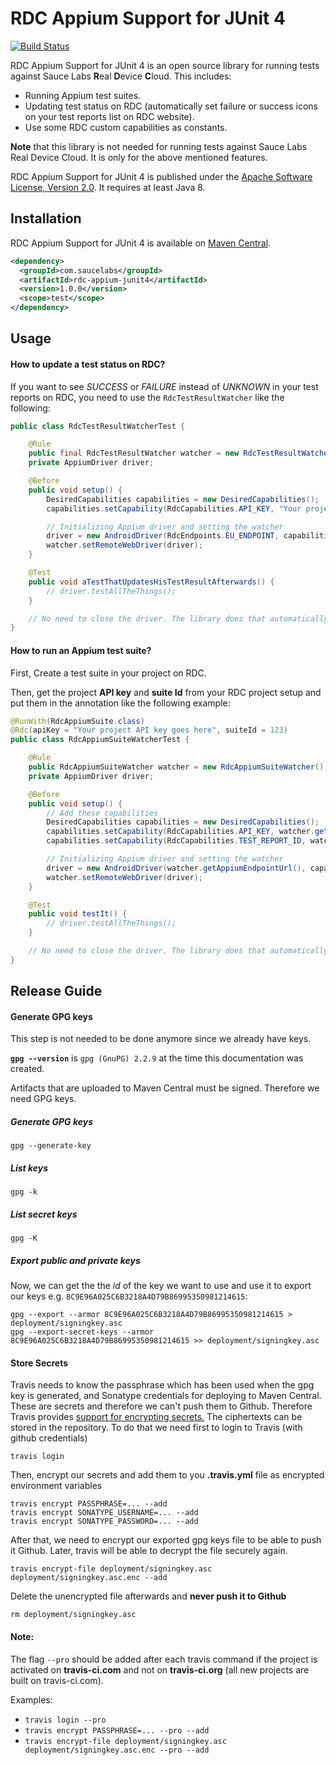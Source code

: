 # RDC Appium Support for JUnit 4

[![Build Status](https://travis-ci.org/saucelabs/rdc-appium-junit4.svg?branch=master)](https://travis-ci.org/saucelabs/rdc-appium-junit4)

RDC Appium Support for JUnit 4 is an open source library for running tests against Sauce Labs **R**eal **D**evice **C**loud. This includes:

* Running Appium test suites.
* Updating test status on RDC (automatically set failure or success icons on your test reports list on RDC website).
* Use some RDC custom capabilities as constants.

**Note** that this library is not needed for running tests against Sauce Labs Real Device Cloud. It is only for the above mentioned features.

RDC Appium Support for JUnit 4 is published under the
[Apache Software License, Version 2.0](http://www.apache.org/licenses/LICENSE-2.0).
It requires at least Java 8.

## Installation

RDC Appium Support for JUnit 4 is available on
[Maven Central](https://search.maven.org/search?q=g:com.saucelabs%20AND%20a:rdc-appium-junit4).

```xml
<dependency>
  <groupId>com.saucelabs</groupId>
  <artifactId>rdc-appium-junit4</artifactId>
  <version>1.0.0</version>
  <scope>test</scope>
</dependency>
```


## Usage

#### How to update a test status on RDC?
If you want to see *SUCCESS* or *FAILURE* instead of *UNKNOWN* in your test reports on RDC, you need to use the `RdcTestResultWatcher` like the following:
```java
public class RdcTestResultWatcherTest {

	@Rule
	public final RdcTestResultWatcher watcher = new RdcTestResultWatcher();
	private AppiumDriver driver;

	@Before
	public void setup() {
		DesiredCapabilities capabilities = new DesiredCapabilities();
		capabilities.setCapability(RdcCapabilities.API_KEY, "Your project API key");

		// Initializing Appium driver and setting the watcher
		driver = new AndroidDriver(RdcEndpoints.EU_ENDPOINT, capabilities);
		watcher.setRemoteWebDriver(driver);
	}

	@Test
	public void aTestThatUpdatesHisTestResultAfterwards() {
		// driver.testAllTheThings();
	}

	// No need to close the driver. The library does that automatically.
}
```

#### How to run an Appium test suite?
First, Create a test suite in your project on RDC.

Then, get the project **API key** and **suite Id** from your RDC project setup and put them in the annotation like the following example:

```java
@RunWith(RdcAppiumSuite.class)
@Rdc(apiKey = "Your project API key goes here", suiteId = 123)
public class RdcAppiumSuiteWatcherTest {

	@Rule
	public RdcAppiumSuiteWatcher watcher = new RdcAppiumSuiteWatcher();
	private AppiumDriver driver;

	@Before
	public void setup() {
		// Add these capabilities
		DesiredCapabilities capabilities = new DesiredCapabilities();
		capabilities.setCapability(RdcCapabilities.API_KEY, watcher.getApiKey());
		capabilities.setCapability(RdcCapabilities.TEST_REPORT_ID, watcher.getTestReportId());

		// Initializing Appium driver and setting the watcher
		driver = new AndroidDriver(watcher.getAppiumEndpointUrl(), capabilities);
		watcher.setRemoteWebDriver(driver);
	}

	@Test
	public void testIt() {
		// driver.testAllTheThings();
	}

	// No need to close the driver. The library does that automatically.
}
```

## Release Guide

#### Generate GPG keys

This step is not needed to be done anymore since we already have keys.

**`gpg --version`** is `gpg (GnuPG) 2.2.9` at the time this documentation was created.

Artifacts that are uploaded to Maven Central must be signed. Therefore we need
GPG keys. 

##### Generate GPG keys

    gpg --generate-key
    
##### List keys
	
	gpg -k

    
##### List secret keys
	
	gpg -K



##### Export public and private keys

Now, we can get the the *id* of the key we want to use and use it to export our keys e.g. `8C9E96A025C6B3218A4D79B86995350981214615`: 

    gpg --export --armor 8C9E96A025C6B3218A4D79B86995350981214615 > deployment/signingkey.asc
    gpg --export-secret-keys --armor 8C9E96A025C6B3218A4D79B86995350981214615 >> deployment/signingkey.asc


#### Store Secrets

Travis needs to know the passphrase which has been used when the gpg key is generated, and Sonatype credentials for deploying to Maven Central.
These are secrets and therefore we can't push them to Github. Therefore Travis provides [support for encrypting
secrets.](https://docs.travis-ci.com/user/encryption-keys/) The ciphertexts can
be stored in the repository. To do that we need first to login to Travis (with github credentials)

    travis login

Then, encrypt our secrets and add them to you **.travis.yml** file as encrypted environment variables

    travis encrypt PASSPHRASE=... --add
    travis encrypt SONATYPE_USERNAME=... --add
    travis encrypt SONATYPE_PASSWORD=... --add

After that, we need to encrypt our exported gpg keys file to be able to push it Github. Later, travis will be able to decrypt the file securely again. 

    travis encrypt-file deployment/signingkey.asc deployment/signingkey.asc.enc --add

Delete the unencrypted file afterwards and **never push it to Github**

    rm deployment/signingkey.asc


#### Note:

The flag `--pro` should be added after each travis command if the project is activated on
**travis-ci.com** and not on **travis-ci.org** (all new projects are built on travis-ci.com). 

Examples:
* `travis login --pro`
* `travis encrypt PASSPHRASE=... --pro --add`
* `travis encrypt-file deployment/signingkey.asc deployment/signingkey.asc.enc --pro --add`

